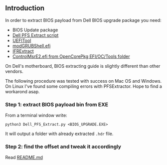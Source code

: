 ## Introduction

In order to extract BIOS payload from Dell BIOS upgrade package you need:

- BIOS Update package
- [Dell PFS Extract script](https://github.com/platomav/BIOSUtilities/blob/refactor/Dell_PFS_Extract.py)
- [UEFITool](https://github.com/LongSoft/UEFITool)
- [modGRUBShell.efi](https://github.com/datasone/grub-mod-setup_var/releases)
- [IFRExtract](https://github.com/LongSoft/Universal-IFR-Extractor)
- [ControlMsrE2.efi from OpenCorePkg EFI/OC/Tools folder](https://github.com/acidanthera/OpenCorePkg/releases/latest)


On Dell's motherboard, BIOS extracting guide is slightly different than other vendors. 

The following procedure was tested with success on Mac OS and Windows. On Linux I've found some compiling errors with PFSExtractor. Hope to find a workarond asap.


### Step 1: extract BIOS payload bin from EXE

From a terminal window write:

`python3 Dell_PFS_Extract.py <BIOS_UPGRADE.EXE>`

It will output a folder with already extracted `.hdr` file.

### Step 2: find the offset and tweak it accordingly

Read [README.md](/README.md#unlock-cfg-lock)